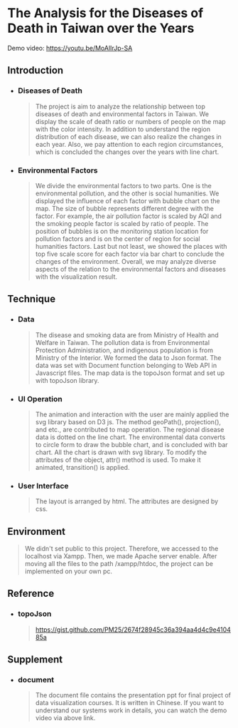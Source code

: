 # The Analysis for the Diseases of Death in Taiwan over the Years

Demo video: https://youtu.be/MoAlIrJp-SA

Introduction
----
* ### Diseases of Death
  >The project is aim to analyze the relationship between top diseases of death and environmental factors in Taiwan. We display the scale of death ratio or numbers of people on the map with the color intensity. In addition to understand the region distribution of each disease, we can also realize the changes in each year. Also, we pay attention to each region circumstances, which is concluded the changes over the years with line chart.

* ### Environmental Factors
  >We divide the environmental factors to two parts. One is the environmental pollution, and the other is social humanities. We displayed the influence of each factor with bubble chart on the map. The size of bubble represents different degree with the factor. For example, the air pollution factor is scaled by AQI and the smoking people factor is scaled by ratio of people. The position of bubbles is on the monitoring station location for pollution factors and is on the center of region for social humanities factors. Last but not least, we showed the places with top five scale score for each factor via bar chart to conclude the changes of the environment. Overall, we may analyze diverse aspects of the relation to the environmental factors and diseases with the visualization result.

Technique
----
* ### Data
  > The disease and smoking data are from Ministry of Health and Welfare in Taiwan. The pollution data is from Environmental Protection Administration, and indigenous population is from Ministry of the Interior. We formed the data to Json format. The data was set  with Document function belonging to Web API in Javascript files. The map data is the topoJson format and set up with topoJson library.

* ### UI Operation
  > The animation and interaction with the user are mainly applied the svg library based on D3 js. The method geoPath(), projection(), and etc., are contributed to map operation. The regional disease data is dotted on the line chart. The environmental data converts to circle form to draw the bubble chart, and is concluded with bar chart. All the chart is drawn with svg library. To modify the attributes of the object, attr() method is used. To make it animated, transition() is applied.
 
* ### User Interface
  >The layout is arranged by html. The attributes are designed by css.

Environment
----
  >We didn't set public to this project. Therefore, we accessed to the localhost via Xampp. Then, we made Apache server enable. After moving all the files to the path /xampp/htdoc, the project can be implemented on your own pc.

Reference
----
* ### topoJson
  >https://gist.github.com/PM25/2674f28945c36a394aa4d4c9e410485a

Supplement
----
* ### document
  >The document file contains the presentation ppt for final project of data visualization courses. It is written in Chinese. If you want to understand our systems work in details, you can watch the demo video via above link.
